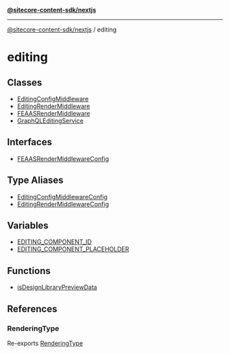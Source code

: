 [**@sitecore-content-sdk/nextjs**](../README.md)

***

[@sitecore-content-sdk/nextjs](../README.md) / editing

# editing

## Classes

- [EditingConfigMiddleware](classes/EditingConfigMiddleware.md)
- [EditingRenderMiddleware](classes/EditingRenderMiddleware.md)
- [FEAASRenderMiddleware](classes/FEAASRenderMiddleware.md)
- [GraphQLEditingService](classes/GraphQLEditingService.md)

## Interfaces

- [FEAASRenderMiddlewareConfig](interfaces/FEAASRenderMiddlewareConfig.md)

## Type Aliases

- [EditingConfigMiddlewareConfig](type-aliases/EditingConfigMiddlewareConfig.md)
- [EditingRenderMiddlewareConfig](type-aliases/EditingRenderMiddlewareConfig.md)

## Variables

- [EDITING\_COMPONENT\_ID](variables/EDITING_COMPONENT_ID.md)
- [EDITING\_COMPONENT\_PLACEHOLDER](variables/EDITING_COMPONENT_PLACEHOLDER.md)

## Functions

- [isDesignLibraryPreviewData](functions/isDesignLibraryPreviewData.md)

## References

### RenderingType

Re-exports [RenderingType](../index/enumerations/RenderingType.md)
